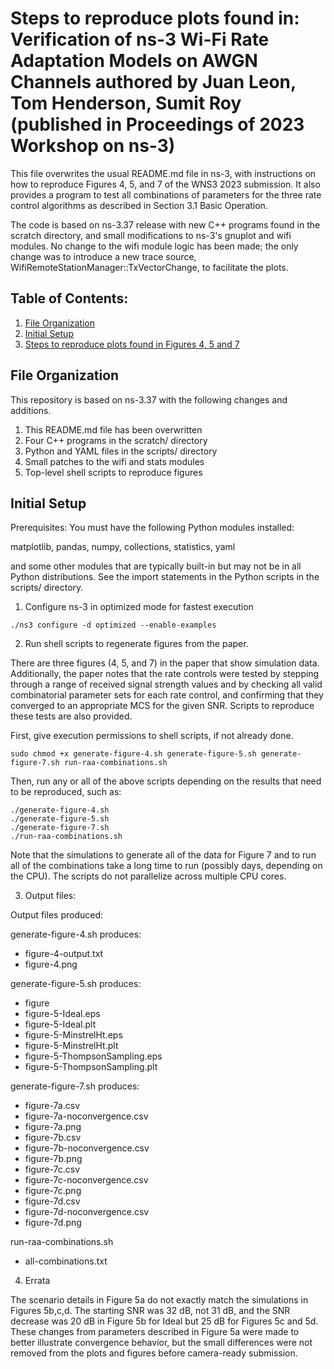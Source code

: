 Steps to reproduce plots found in:
Verification of ns-3 Wi-Fi Rate Adaptation Models on AWGN Channels
authored by Juan Leon, Tom Henderson, Sumit Roy
(published in Proceedings of 2023 Workshop on ns-3)
==================================================================

This file overwrites the usual README.md file in ns-3, with instructions
on how to reproduce Figures 4, 5, and 7 of the WNS3 2023 submission.
It also provides a program to test all combinations of parameters for
the three rate control algorithms as described in Section 3.1 Basic Operation.

The code is based on ns-3.37 release with new C++ programs found
in the scratch directory, and small modifications to ns-3's gnuplot
and wifi modules.  No change to the wifi module logic has been
made; the only change was to introduce a new trace source,
WifiRemoteStationManager::TxVectorChange, to facilitate the plots.

## Table of Contents:

1) [File Organization](#file-organization)
2) [Initial Setup](#initial-setup)
3) [Steps to reproduce plots found in Figures 4, 5 and 7](#Figures-4-5-7)

## File Organization

This repository is based on ns-3.37 with the following changes and additions.

1) This README.md file has been overwritten
2) Four C++ programs in the scratch/ directory
3) Python and YAML files in the scripts/ directory
4) Small patches to the wifi and stats modules
5) Top-level shell scripts to reproduce figures

## Initial Setup

Prerequisites:  You must have the following Python modules installed:

  matplotlib, pandas, numpy, collections, statistics, yaml

and some other modules that are typically built-in but may not be in all
Python distributions.  See the import statements in the Python scripts in
the scripts/ directory.

1) Configure ns-3 in optimized mode for fastest execution

```shell
./ns3 configure -d optimized --enable-examples
```

2) Run shell scripts to regenerate figures from the paper.

There are three figures (4, 5, and 7) in the paper that show simulation
data.  Additionally, the paper notes that the rate controls were
tested by stepping through a range of received signal strength values
and by checking all valid combinatorial parameter sets for each rate control,
and confirming that they converged to an appropriate MCS for the given SNR.
Scripts to reproduce these tests are also provided.

First, give execution permissions to shell scripts, if not already done.

```shell
sudo chmod +x generate-figure-4.sh generate-figure-5.sh generate-figure-7.sh run-raa-combinations.sh
```

Then, run any or all of the above scripts depending on the results that
need to be reproduced, such as:

```shell
./generate-figure-4.sh
./generate-figure-5.sh
./generate-figure-7.sh
./run-raa-combinations.sh
```
Note that the simulations to generate all of the data for Figure 7 and
to run all of the combinations take a long time to run (possibly days,
depending on the CPU).  The scripts do not parallelize across multiple
CPU cores.

3) Output files:

Output files produced:

generate-figure-4.sh produces:
- figure-4-output.txt
- figure-4.png

generate-figure-5.sh produces:
- figure
- figure-5-Ideal.eps
- figure-5-Ideal.plt
- figure-5-MinstrelHt.eps
- figure-5-MinstrelHt.plt
- figure-5-ThompsonSampling.eps
- figure-5-ThompsonSampling.plt

generate-figure-7.sh produces:
- figure-7a.csv
- figure-7a-noconvergence.csv
- figure-7a.png
- figure-7b.csv
- figure-7b-noconvergence.csv
- figure-7b.png
- figure-7c.csv
- figure-7c-noconvergence.csv
- figure-7c.png
- figure-7d.csv
- figure-7d-noconvergence.csv
- figure-7d.png

run-raa-combinations.sh
- all-combinations.txt

4) Errata

The scenario details in Figure 5a do not exactly match the simulations in 
Figures 5b,c,d.  The starting SNR was 32 dB, not 31 dB, and the SNR decrease was
20 dB in Figure 5b for Ideal but 25 dB for Figures 5c and 5d.  These changes
from parameters described in Figure 5a were made to better illustrate
convergence behavior, but the small differences were not removed from the plots
and figures before camera-ready submission.
